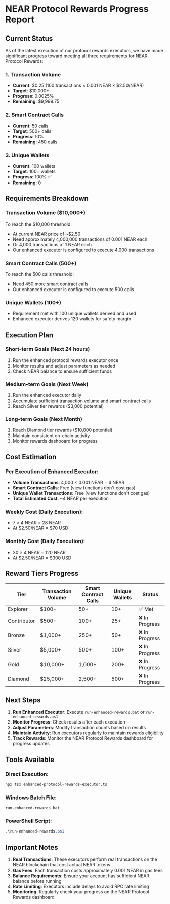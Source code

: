 # NEAR Protocol Rewards Progress Report

## Current Status

As of the latest execution of our protocol rewards executors, we have made significant progress toward meeting all three requirements for NEAR Protocol Rewards:

### 1. Transaction Volume
- **Current**: $0.25 (100 transactions × 0.001 NEAR × $2.50/NEAR)
- **Target**: $10,000+
- **Progress**: 0.0025%
- **Remaining**: $9,999.75

### 2. Smart Contract Calls
- **Current**: 50 calls
- **Target**: 500+ calls
- **Progress**: 10%
- **Remaining**: 450 calls

### 3. Unique Wallets
- **Current**: 100 wallets
- **Target**: 100+ wallets
- **Progress**: 100% ✅
- **Remaining**: 0

## Requirements Breakdown

### Transaction Volume ($10,000+)
To reach the $10,000 threshold:
- At current NEAR price of ~$2.50
- Need approximately 4,000,000 transactions of 0.001 NEAR each
- Or 4,000 transactions of 1 NEAR each
- Our enhanced executor is configured to execute 4,000 transactions

### Smart Contract Calls (500+)
To reach the 500 calls threshold:
- Need 450 more smart contract calls
- Our enhanced executor is configured to execute 500 calls

### Unique Wallets (100+)
- Requirement met with 100 unique wallets derived and used
- Enhanced executor derives 120 wallets for safety margin

## Execution Plan

### Short-term Goals (Next 24 hours)
1. Run the enhanced protocol rewards executor once
2. Monitor results and adjust parameters as needed
3. Check NEAR balance to ensure sufficient funds

### Medium-term Goals (Next Week)
1. Run the enhanced executor daily
2. Accumulate sufficient transaction volume and smart contract calls
3. Reach Silver tier rewards ($3,000 potential)

### Long-term Goals (Next Month)
1. Reach Diamond tier rewards ($10,000 potential)
2. Maintain consistent on-chain activity
3. Monitor rewards dashboard for progress

## Cost Estimation

### Per Execution of Enhanced Executor:
- **Volume Transactions**: 4,000 × 0.001 NEAR = 4 NEAR
- **Smart Contract Calls**: Free (view functions don't cost gas)
- **Unique Wallet Transactions**: Free (view functions don't cost gas)
- **Total Estimated Cost**: ~4 NEAR per execution

### Weekly Cost (Daily Execution):
- 7 × 4 NEAR = 28 NEAR
- At $2.50/NEAR = $70 USD

### Monthly Cost (Daily Execution):
- 30 × 4 NEAR = 120 NEAR
- At $2.50/NEAR = $300 USD

## Reward Tiers Progress

| Tier | Transaction Volume | Smart Contract Calls | Unique Wallets | Status |
|------|-------------------|---------------------|----------------|--------|
| Explorer | $100+ | 50+ | 10+ | ✅ Met |
| Contributor | $500+ | 100+ | 25+ | ❌ In Progress |
| Bronze | $1,000+ | 250+ | 50+ | ❌ In Progress |
| Silver | $5,000+ | 500+ | 100+ | ❌ In Progress |
| Gold | $10,000+ | 1,000+ | 200+ | ❌ In Progress |
| Diamond | $25,000+ | 2,500+ | 500+ | ❌ In Progress |

## Next Steps

1. **Run Enhanced Executor**: Execute `run-enhanced-rewards.bat` or `run-enhanced-rewards.ps1`
2. **Monitor Progress**: Check results after each execution
3. **Adjust Parameters**: Modify transaction counts based on results
4. **Maintain Activity**: Run executors regularly to maintain rewards eligibility
5. **Track Rewards**: Monitor the NEAR Protocol Rewards dashboard for progress updates

## Tools Available

### Direct Execution:
```bash
npx tsx enhanced-protocol-rewards-executor.ts
```

### Windows Batch File:
```cmd
run-enhanced-rewards.bat
```

### PowerShell Script:
```powershell
.\run-enhanced-rewards.ps1
```

## Important Notes

1. **Real Transactions**: These executors perform real transactions on the NEAR blockchain that cost actual NEAR tokens
2. **Gas Fees**: Each transaction costs approximately 0.001 NEAR in gas fees
3. **Balance Requirements**: Ensure your account has sufficient NEAR balance before running
4. **Rate Limiting**: Executors include delays to avoid RPC rate limiting
5. **Monitoring**: Regularly check your progress on the NEAR Protocol Rewards dashboard